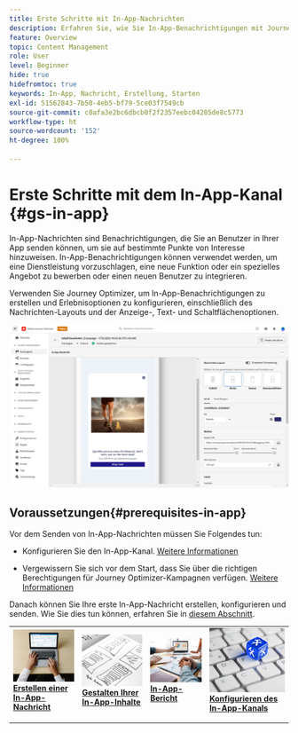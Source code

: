 ```yaml
---
title: Erste Schritte mit In-App-Nachrichten
description: Erfahren Sie, wie Sie In-App-Benachrichtigungen mit Journey Optimizer senden.
feature: Overview
topic: Content Management
role: User
level: Beginner
hide: true
hidefromtoc: true
keywords: In-App, Nachricht, Erstellung, Starten
exl-id: 51562843-7b50-4eb5-bf79-5ce03f7549cb
source-git-commit: c0afa3e2bc6dbcb0f2f2357eebc04285de8c5773
workflow-type: ht
source-wordcount: '152'
ht-degree: 100%

---
```


# Erste Schritte mit dem In-App-Kanal {#gs-in-app}

In-App-Nachrichten sind Benachrichtigungen, die Sie an Benutzer in Ihrer App senden können, um sie auf bestimmte Punkte von Interesse hinzuweisen. In-App-Benachrichtigungen können verwendet werden, um eine Dienstleistung vorzuschlagen, eine neue Funktion oder ein spezielles Angebot zu bewerben oder einen neuen Benutzer zu integrieren.

Verwenden Sie Journey Optimizer, um In-App-Benachrichtigungen zu erstellen und Erlebnisoptionen zu konfigurieren, einschließlich des Nachrichten-Layouts und der Anzeige-, Text- und Schaltflächenoptionen.

![](assets/new-in-app.png)

## Voraussetzungen{#prerequisites-in-app}

Vor dem Senden von In-App-Nachrichten müssen Sie Folgendes tun:

* Konfigurieren Sie den In-App-Kanal. [Weitere Informationen](inapp-configuration.md)

* Vergewissern Sie sich vor dem Start, dass Sie über die richtigen Berechtigungen für Journey Optimizer-Kampagnen verfügen. [Weitere Informationen](../campaigns/get-started-with-campaigns.md#campaign-prerequisites)

Danach können Sie Ihre erste In-App-Nachricht erstellen, konfigurieren und senden. Wie Sie dies tun können, erfahren Sie in [diesem Abschnitt](create-in-app.md).

<table style="table-layout:fixed"><tr style="border: 0;">
<td>
<a href="create-in-app.md">
<img alt="Lead" src="../assets/do-not-localize/inapp-create.jpeg">
</a>
<div><a href="create-in-app.md"><strong>Erstellen einer In-App-Nachricht</strong>
</div>
<p>
</td>
<td>
<a href="design-in-app.md">
<img alt="Gelegentlich" src="../assets/do-not-localize/inapp-design.jpg">
</a>
<div>
<a href="design-in-app.md"><strong>Gestalten Ihrer In-App-Inhalte</strong></a>
</div>
<p></td>
<td>
<a href="inapp-report.md">
<img alt="Validierung" src="../assets/do-not-localize/inapp-report.jpg">
</a>
<div>
<a href="inapp-report.md"><strong>In-App-Bericht</strong></a>
</div>
<p>
</td>
<td>
<a href="inapp-configuration.md">
<img alt="Validierung" src="../assets/do-not-localize/inapp-config.jpg">
</a>
<div>
<a href="inapp-configuration.md"><strong>Konfigurieren des In-App-Kanals</strong></a>
</div>
<p>
</td>
</tr></table>

